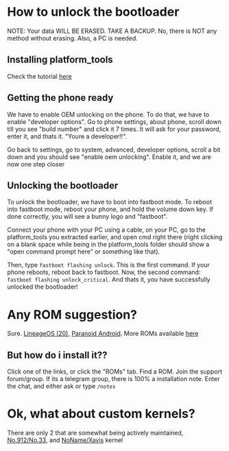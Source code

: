 # How to unlock the bootloader

NOTE: Your data WILL BE ERASED. TAKE A BACKUP. No, there is NOT any method without erasing. Also, a PC is needed.

## Installing platform_tools
Check the tutorial [here](/help/platform-tools)

## Getting the phone ready
We have to enable OEM unlocking on the phone. To do that, we have to enable "developer options". Go to phone settings, about phone, scroll down till you see "build number" and click it 7 times. It will ask for your password, enter it, and thats it. "Youre a developer!!".

Go back to settings, go to system, advanced, developer options, scroll a bit down and you should see "enable oem unlocking". Enable it, and we are now one step closer

## Unlocking the bootloader
To unlock the bootloader, we have to boot into fastboot mode. To reboot into fastboot mode, reboot your phone, and hold the volume down key. If done correctly, you will see a bunny logo and "fastboot".

Connect your phone with your PC using a cable, on your PC, go to the platform_tools you extracted earlier, and open cmd right there (right clicking on a blank space while being in the platform_tools folder should show a "open command prompt here" or something like that).

Then, type `fastboot flashing unlock`. This is the first command. If your phone reboots, reboot back to fastboot. Now, the second command: `fastboot flashing unlock_critical`. And thats it, you have successfully unlocked the bootloader!

# Any ROM suggestion?
Sure. [LineageOS (20)](/roms/LineageOS_13), [Paranoid Android](/roms/ParanoidAndroid_13). More ROMs available [here](/roms)
## But how do i install it??
Click one of the links, or click the "ROMs" tab. Find a ROM. Join the support forum/group. If its a telegram group, there is 100% a installation note. Enter the chat, and either ask or type `/notes`

# Ok, what about custom kernels?
There are only 2 that are somewhat being actively maintained, [No.912/No.33](/kernels/no912), and [NoName/Xavis](/kernels/noname) kernel


